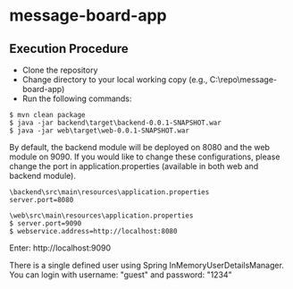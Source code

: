 # message-board-app

Execution Procedure
------------------------
- Clone the repository
- Change directory to your local working copy (e.g., C:\repo\message-board-app\)
- Run the following commands:
```
$ mvn clean package
$ java -jar backend\target\backend-0.0.1-SNAPSHOT.war
$ java -jar web\target\web-0.0.1-SNAPSHOT.war
```

By default, the backend module will be deployed on 8080 and the web module on 9090. If you would like to change these configurations, please change the port in application.properties (available in both web and backend module).

```
\backend\src\main\resources\application.properties
server.port=8080

\web\src\main\resources\application.properties
$ server.port=9090
$ webservice.address=http://localhost:8080
```

Enter: http://localhost:9090

There is a single defined user using Spring InMemoryUserDetailsManager. You can login with username: "guest" and password: "1234"